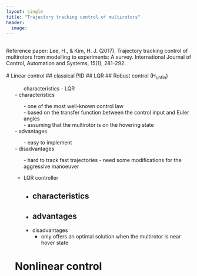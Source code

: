 ```yaml
---
layout: single
title: "Trajectory tracking control of multirotors"
header:
  image: 
---
```

<br>
Reference paper: Lee, H., & Kim, H. J. (2017). Trajectory tracking control of multirotors from modelling to experiments: A survey. International Journal of Control, Automation and Systems, 15(1), 281-292. 
<br>
<br>
# Linear control
## classical PID
## LQR
## Robust control (H<sub>\infin</sub>)
<ul><ul> characteristics
  - LQR  
</ul>
- characteristics
<ul>
  - one of the most well-known control law <br>
  - based on the transfer function between the control input and Euler angles <br>
  - assuming that the multirotor is on the hovering state <br>
  </ul>
- advantages
<ul>
  - easy to implement
  </ul>
- disadvantages
<ul>
  - hard to track fast trajectories
  - need some modifications for the aggressive manoeuver
  </ul>
      
  + LQR controller
    - characteristics
      - 
    - advantages
      -
    - disadvantages
      - only offers an optimal solution when the multirotor is near hover state

# Nonlinear control
